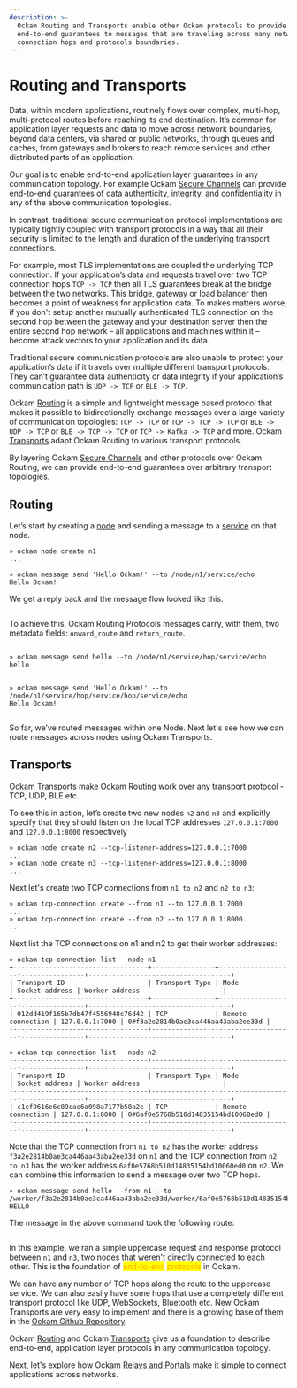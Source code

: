 ```yaml
---
description: >-
  Ockam Routing and Transports enable other Ockam protocols to provide
  end-to-end guarantees to messages that are traveling across many network
  connection hops and protocols boundaries.
---
```


# Routing and Transports

Data, within modern applications, routinely flows over complex, multi-hop, multi-protocol routes before reaching its end destination. It’s common for application layer requests and data to move across network boundaries, beyond data centers, via shared or public networks, through queues and caches, from gateways and brokers to reach remote services and other distributed parts of an application.

Our goal is to enable end-to-end application layer guarantees in any communication topology. For example Ockam [Secure Channels](secure-channels.md) can provide end-to-end guarantees of data authenticity, integrity, and confidentiality in any of the above communication topologies.

In contrast, traditional secure communication protocol implementations are typically tightly coupled with transport protocols in a way that all their security is limited to the length and duration of the underlying transport connections.

For example, most TLS implementations are coupled the underlying TCP connection. If your application’s data and requests travel over two TCP connection hops `TCP -> TCP` then all TLS guarantees break at the bridge between the two networks. This bridge, gateway or load balancer then becomes a point of weakness for application data. To makes matters worse, if you don't setup another mutually authenticated TLS connection on the second hop between the gateway and your destination server then the entire second hop network – all applications and machines within it – become attack vectors to your application and its data.&#x20;

Traditional secure communication protocols are also unable to protect your application’s data if it travels over multiple different transport protocols. They can’t guarantee data authenticity or data integrity if your application’s communication path is `UDP -> TCP` or `BLE -> TCP`.

Ockam [Routing](routing.md#routing) is a simple and lightweight message based protocol that makes it possible to bidirectionally exchange messages over a large variety of communication topologies: `TCP -> TCP` or `TCP -> TCP -> TCP` or `BLE -> UDP -> TCP` or `BLE -> TCP -> TCP` or `TCP -> Kafka -> TCP` and more. Ockam [Transports](routing.md) adapt Ockam Routing to various transport protocols.

By layering Ockam [Secure Channels](secure-channels.md) and other protocols over Ockam Routing, we can provide end-to-end guarantees over arbitrary transport topologies.

## Routing

Let’s start by creating a [node](nodes.md#node) and sending a message to a [service](nodes.md#service) on that node.

```
» ockam node create n1
...

» ockam message send 'Hello Ockam!' --to /node/n1/service/echo
Hello Ockam!
```

We get a reply back and the message flow looked like this.

<figure><img src="../../.gitbook/assets/simple.001 (1).jpeg" alt=""><figcaption></figcaption></figure>

To achieve this, Ockam Routing Protocols messages carry, with them, two metadata fields: `onward_route` and `return_route`.

<figure><img src="../../.gitbook/assets/one-hop.001.jpeg" alt=""><figcaption></figcaption></figure>

```
» ockam message send hello --to /node/n1/service/hop/service/echo
hello
```

<figure><img src="../../.gitbook/assets/two-hops.001.jpeg" alt=""><figcaption></figcaption></figure>

```
» ockam message send 'Hello Ockam!' --to /node/n1/service/hop/service/hop/service/echo
Hello Ockam!
```

<figure><img src="../../.gitbook/assets/n-hops.001.jpeg" alt=""><figcaption></figcaption></figure>

So far, we’ve routed messages within one Node.  Next let's see how we can route messages across nodes using Ockam Transports.

## Transports

Ockam Transports make Ockam Routing work over any transport protocol - TCP, UDP, BLE etc.

To see this in action, let’s create two new nodes `n2` and `n3`  and explicitly specify that they should listen on the local TCP addresses `127.0.0.1:7000` and `127.0.0.1:8000` respectively

```
» ockam node create n2 --tcp-listener-address=127.0.0.1:7000
...
» ockam node create n3 --tcp-listener-address=127.0.0.1:8000
...
```

Next let's create two TCP connections from `n1 to n2` and `n2 to n3`:

```
» ockam tcp-connection create --from n1 --to 127.0.0.1:7000
...
» ockam tcp-connection create --from n2 --to 127.0.0.1:8000
...
```

Next list the TCP connections on n1 and n2 to get their worker addresses:

```
» ockam tcp-connection list --node n1
+----------------------------------+----------------+-------------------+----------------+------------------------------------+
| Transport ID                     | Transport Type | Mode              | Socket address | Worker address                     |
+----------------------------------+----------------+-------------------+----------------+------------------------------------+
| 012dd419f165b7db47f4556948c76d42 | TCP            | Remote connection | 127.0.0.1:7000 | 0#f3a2e2814b0ae3ca446aa43aba2ee33d |
+----------------------------------+----------------+-------------------+----------------+------------------------------------+

» ockam tcp-connection list --node n2
+----------------------------------+----------------+-------------------+----------------+------------------------------------+
| Transport ID                     | Transport Type | Mode              | Socket address | Worker address                     |
+----------------------------------+----------------+-------------------+----------------+------------------------------------+
| c1cf9616e6c89cae6a098a7177b58a2e | TCP            | Remote connection | 127.0.0.1:8000 | 0#6af0e5768b510d14835154bd10060ed0 |
+----------------------------------+----------------+-------------------+----------------+------------------------------------+
```

Note that the TCP connection from `n1 to n2` has the worker address `f3a2e2814b0ae3ca446aa43aba2ee33d` on `n1` and the TCP connection from `n2 to n3` has the worker address `6af0e5768b510d14835154bd10060ed0` on `n2`. We can combine this information to send a message over two TCP hops.

```
» ockam message send hello --from n1 --to /worker/f3a2e2814b0ae3ca446aa43aba2ee33d/worker/6af0e5768b510d14835154bd10060ed0/service/uppercase
HELLO
```

The message in the above command took the following route:&#x20;

<img src="../../.gitbook/assets/file.excalidraw.svg" alt="" class="gitbook-drawing">

In this example, we ran a simple uppercase request and response protocol between `n1` and `n3`, two nodes that weren't directly connected to each other. This is the foundation of <mark style="color:orange;">end-to-end</mark> <mark style="color:orange;">protocols</mark> in Ockam.

We can have any number of TCP hops along the route to the uppercase service. We can also easily have some hops that use a completely different transport protocol like UDP, WebSockets, Bluetooth etc. New Ockam Transports are very easy to implement and there is a growing base of them in the [Ockam Github Repository](https://github.com/build-trust/ockam).

Ockam [Routing](routing.md#routing) and Ockam [Transports](routing.md#transports) give us a foundation to describe end-to-end, application layer protocols in any communication topology.&#x20;

Next, let's explore how Ockam [Relays and Portals](relays.md) make it simple to connect applications across networks.

